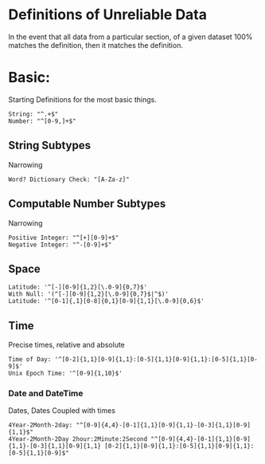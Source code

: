 # Definitions of Unreliable Data

In the event that all data from a particular section, of a given dataset 100% matches the definition, then it matches the definition.

# Basic:
Starting Definitions for the most basic things.
```
String: "^.+$"
Number: "^[0-9,]+$"
```
## String Subtypes
Narrowing
```
Word? Dictionary Check: "[A-Za-z]"
```
## Computable Number Subtypes
Narrowing
```
Positive Integer: "^[+][0-9]+$"
Negative Integer: "^-[0-9]+$"
```
## Space
```
Latitude: '^[-][0-9]{1,2}[\.0-9]{0,7}$'
With Null: '(^[-][0-9]{1,2}[\.0-9]{0,7}$|^$)'
Latitude: '^[0-1]{,1}[0-8]{0,1}[0-9]{1,1}[\.0-9]{0,6}$'
```
## Time
Precise times, relative and absolute
```
Time of Day: '^[0-2]{1,1}[0-9]{1,1}:[0-5]{1,1}[0-9]{1,1}:[0-5]{1,1}[0-9]$'
Unix Epoch Time: '^[0-9]{1,10}$'
```

### Date and DateTime
Dates, Dates Coupled with times
```
4Year-2Month-2day: "^[0-9]{4,4}-[0-1]{1,1}[0-9]{1,1}-[0-3]{1,1}[0-9]{1,1}$"
4Year-2Month-2Day 2hour:2Minute:2Second "^[0-9]{4,4}-[0-1]{1,1}[0-9]{1,1}-[0-3]{1,1}[0-9]{1,1} [0-2]{1,1}[0-9]{1,1}:[0-5]{1,1}[0-9]{1,1}:[0-5]{1,1}[0-9]$"
```
